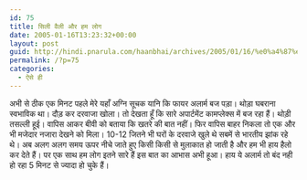```yaml
---
id: 75
title: सिली वैली और हम लोग
date: 2005-01-16T13:23:32+00:00
layout: post
guid: http://hindi.pnarula.com/haanbhai/archives/2005/01/16/%e0%a4%87%e0%a4%b8-%e0%a4%b9%e0%a4%ae%e0%a4%be%e0%a4%ae-%e0%a4%ae%e0%a5%87%e0%a4%82-%e0%a4%b8%e0%a4%be%e0%a4%b0%e0%a5%87-%e0%a4%a8%e0%a4%82%e0%a4%97%e0%a5%87-%e0%a4%b9%e0%a5%88%e0%a4%82/
permalink: /?p=75
categories:
  - ऐसे ही
---
```

अभी से ठीक एक मिनट पहले मेरे यहाँ अग्नि सूचक यानि कि फायर अलार्म बज पड़ा। थोड़ा घबराना स्वभाविक था। दौड़ कर दरवाजा खोला। तो देखता हूँ कि सारे अपार्टमेंट कामप्लेक्स में बज रहा हैं। थोड़ी तसल्ली हूई। वापिस आकर बीवी को बताया कि खतरे की बात नहीं। फिर वापिस बाहर निकला तो एक और भी मजेदार नजारा देखने को मिला। 10-12 जितने भी घरों के दरवाजे खुले थे सबमें से भारतीय झांक रहे थे। अब अलग अलग समय ऊपर नीचे जाते हुए किसी किसी से मुलाकात हो जाती है और हम भी हाय हैलो कर देते हैं। पर एक साथ हम लोग इतने सारे हैं इस बात का आभास अभी हूआ। हाय ये अलार्म तो बंद नही हो रहा 5 मिनट से ज्यादा हो चुके हैं।
